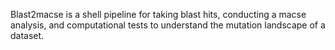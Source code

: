 Blast2macse is a shell pipeline for taking blast hits, conducting a macse analysis, and computational tests to understand the mutation landscape of a dataset.
